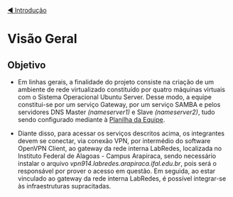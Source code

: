 [◀️ Introdução](https://github.com/pedrohenriquee8/projetofinal-grupo6-914)

# Visão Geral

## Objetivo

- Em linhas gerais, a finalidade do projeto consiste na criação de um ambiente de rede virtualizado constituído por quatro máquinas virtuais com o Sistema Operacional Ubuntu Server. Desse modo, a equipe constitui-se por um serviço Gateway, por um serviço SAMBA e pelos servidores DNS Master _(nameserver1)_ e Slave _(nameserver2)_, tudo sendo configurado mediante à [Planilha da Equipe]().

- Diante disso, para acessar os serviços descritos acima, os integrantes devem se conectar, via conexão VPN, por intermédio do software OpenVPN Client, ao gateway da rede interna LabRedes, localizada no Instituto Federal de Alagoas - Campus Arapiraca, sendo necessário instalar o arquivo _vpn914.labredes.arapiraca.ifal.edu.br_, pois será o responsável por prover o acesso em questão. Em seguida, ao estar vinculado ao gateway da rede interna LabRedes, é possível integrar-se às infraestruturas supracitadas.